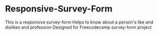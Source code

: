 # Responsive-Survey-Form
This is a responsive survey-form
Helps to know about a person's like and dislikes and profession
Designed for Freecodecamp survey-form project

